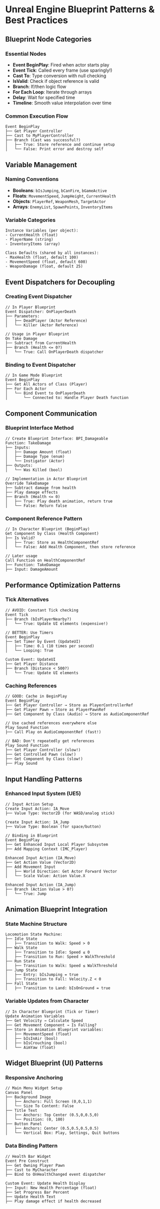 # Unreal Engine Blueprint Patterns & Best Practices

## Blueprint Node Categories

### Essential Nodes
- **Event BeginPlay**: Fired when actor starts play
- **Event Tick**: Called every frame (use sparingly!)
- **Cast To**: Type conversion with null checking
- **IsValid**: Check if object reference is valid
- **Branch**: If/then logic flow
- **For Each Loop**: Iterate through arrays
- **Delay**: Wait for specified time
- **Timeline**: Smooth value interpolation over time

### Common Execution Flow
```
Event BeginPlay
├── Get Player Controller
├── Cast to MyPlayerController
├── Branch (Cast was successful?)
│   ├── True: Store reference and continue setup
│   └── False: Print error and destroy self
```

## Variable Management

### Naming Conventions
- **Booleans**: `bIsJumping`, `bCanFire`, `bGameActive`
- **Floats**: `MovementSpeed`, `JumpHeight`, `CurrentHealth`
- **Objects**: `PlayerRef`, `WeaponMesh`, `TargetActor`
- **Arrays**: `EnemyList`, `SpawnPoints`, `InventoryItems`

### Variable Categories
```
Instance Variables (per object):
- CurrentHealth (float)
- PlayerName (string)
- InventoryItems (array)

Class Defaults (shared by all instances):
- MaxHealth (float, default 100)
- MovementSpeed (float, default 600)
- WeaponDamage (float, default 25)
```

## Event Dispatchers for Decoupling

### Creating Event Dispatcher
```
// In Player Blueprint
Event Dispatcher: OnPlayerDeath
├── Parameters: 
│   ├── DeadPlayer (Actor Reference)
│   └── Killer (Actor Reference)

// Usage in Player Blueprint
On Take Damage
├── Subtract from CurrentHealth
├── Branch (Health <= 0?)
│   └── True: Call OnPlayerDeath dispatcher
```

### Binding to Event Dispatcher
```
// In Game Mode Blueprint
Event BeginPlay
├── Get All Actors of Class (Player)
├── For Each Actor
│   └── Bind Event to OnPlayerDeath
│       └── Connected to: Handle Player Death function
```

## Component Communication

### Blueprint Interface Method
```
// Create Blueprint Interface: BPI_Damageable
Function: TakeDamage
├── Inputs:
│   ├── Damage Amount (float)
│   ├── Damage Type (enum)
│   └── Instigator (Actor)
├── Outputs:
│   └── Was Killed (bool)

// Implementation in Actor Blueprint
Override TakeDamage
├── Subtract damage from health
├── Play damage effects
├── Branch (Health <= 0)
│   ├── True: Play death animation, return true
│   └── False: Return false
```

### Component Reference Pattern
```
// In Character Blueprint (BeginPlay)
Get Component by Class (Health Component)
├── Is Valid?
│   ├── True: Store as HealthComponentRef
│   └── False: Add Health Component, then store reference

// Later usage
Call Function on HealthComponentRef
├── Function: TakeDamage
├── Input: DamageAmount
```

## Performance Optimization Patterns

### Tick Alternatives
```
// AVOID: Constant Tick checking
Event Tick
├── Branch (bIsPlayerNearby?)
│   └── True: Update UI elements (expensive!)

// BETTER: Use Timers
Event BeginPlay
├── Set Timer by Event (UpdateUI)
│   ├── Time: 0.1 (10 times per second)
│   └── Looping: True

Custom Event: UpdateUI
├── Get Player Distance
├── Branch (Distance < 500?)
│   └── True: Update UI elements
```

### Caching References
```
// GOOD: Cache in BeginPlay
Event BeginPlay
├── Get Player Controller → Store as PlayerControllerRef
├── Get Player Pawn → Store as PlayerPawnRef
├── Get Component by Class (Audio) → Store as AudioComponentRef

// Use cached references everywhere else
Play Sound Function
├── Call Play on AudioComponentRef (fast!)

// BAD: Don't repeatedly get references
Play Sound Function
├── Get Player Controller (slow!)
├── Get Controlled Pawn (slow!)
├── Get Component by Class (slow!)
├── Play Sound
```

## Input Handling Patterns

### Enhanced Input System (UE5)
```
// Input Action Setup
Create Input Action: IA_Move
├── Value Type: Vector2D (for WASD/analog stick)

Create Input Action: IA_Jump  
├── Value Type: Boolean (for space/button)

// Binding in Blueprint
Event BeginPlay
├── Get Enhanced Input Local Player Subsystem
├── Add Mapping Context (IMC_Player)

Enhanced Input Action (IA_Move)
├── Get Action Value (Vector2D)
├── Add Movement Input
│   ├── World Direction: Get Actor Forward Vector
│   └── Scale Value: Action Value.X

Enhanced Input Action (IA_Jump)
├── Branch (Action Value > 0?)
│   └── True: Jump
```

## Animation Blueprint Integration

### State Machine Structure
```
Locomotion State Machine:
├── Idle State
│   ├── Transition to Walk: Speed > 0
├── Walk State  
│   ├── Transition to Idle: Speed ≤ 0
│   ├── Transition to Run: Speed > WalkThreshold
├── Run State
│   ├── Transition to Walk: Speed ≤ WalkThreshold
├── Jump State
│   ├── Entry: bIsJumping = true
│   ├── Transition to Fall: Velocity.Z < 0
├── Fall State
│   ├── Transition to Land: bIsOnGround = true
```

### Variable Updates from Character
```
// In Character Blueprint (Tick or Timer)
Update Animation Variables
├── Get Velocity → Calculate Speed
├── Get Movement Component → Is Falling?
├── Store in Animation Blueprint variables:
│   ├── MovementSpeed (float)
│   ├── bIsInAir (bool)
│   ├── bIsCrouching (bool)
│   └── AimYaw (float)
```

## Widget Blueprint (UI) Patterns

### Responsive Anchoring
```
// Main Menu Widget Setup
Canvas Panel
├── Background Image
│   ├── Anchors: Full Screen (0,0,1,1)
│   └── Size To Content: False
├── Title Text
│   ├── Anchors: Top Center (0.5,0,0.5,0)
│   └── Position: (0, 100)
├── Button Panel
│   ├── Anchors: Center (0.5,0.5,0.5,0.5)
│   └── Vertical Box: Play, Settings, Quit buttons
```

### Data Binding Pattern
```
// Health Bar Widget
Event Pre Construct
├── Get Owning Player Pawn
├── Cast to MyCharacter
├── Bind to OnHealthChanged event dispatcher

Custom Event: Update Health Display
├── Input: New Health Percentage (float)
├── Set Progress Bar Percent
├── Update Health Text
├── Play damage effect if health decreased
```
